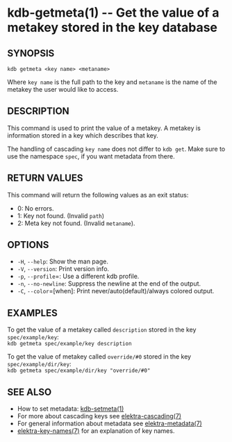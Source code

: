 kdb-getmeta(1) -- Get the value of a metakey stored in the key database
========================================================================

## SYNOPSIS

`kdb getmeta <key name> <metaname>`  

Where `key name` is the full path to the key and
`metaname` is the name of the metakey the user would like to access.

## DESCRIPTION

This command is used to print the value of a metakey.
A metakey is information stored in a key which describes that key.

The handling of cascading `key name` does not differ to `kdb get`.
Make sure to use the namespace `spec`, if you want metadata from there.

## RETURN VALUES

This command will return the following values as an exit status:  
* 0:
  No errors.
* 1:
  Key not found. (Invalid `path`)
* 2:
  Meta key not found. (Invalid `metaname`).


## OPTIONS

- `-H`, `--help`:
  Show the man page.
- `-V`, `--version`:
  Print version info.
- `-p`, `--profile`=<profile>:
  Use a different kdb profile.
- `-n`, `--no-newline`:
  Suppress the newline at the end of the output.
- `-C`, `--color`=[when]:
  Print never/auto(default)/always colored output.

## EXAMPLES

To get the value of a metakey called `description` stored in the key `spec/example/key`:  
`kdb getmeta spec/example/key description`

To get the value of metakey called `override/#0` stored in the key `spec/example/dir/key`:  
`kdb getmeta spec/example/dir/key "override/#0"`

## SEE ALSO

- How to set metadata: [kdb-setmeta(1)](kdb-setmeta.md)
- For more about cascading keys see [elektra-cascading(7)](elektra-cascading.md)
- For general information about metadata see [elektra-metadata(7)](elektra-metadata.md)
- [elektra-key-names(7)](elektra-key-names.md) for an explanation of key names.
